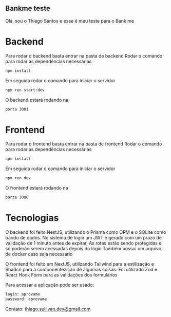 ## Bankme teste

Olá,
sou o Thiago Santos e esse é meu teste para o Bank me

# Backend

Para rodar o backend basta entrar na pasta de backend
Rodar o comando para rodar as dependências necessárias

```sh
npm install
```

Em seguida rodar o comando para iniciar o servidor

```sh
npm run start:dev
```

O backend estará rodando na

```sh
porta 3001
```

# Frontend

Para rodar o frontend basta entrar na pasta de frontend
Rodar o comando para rodar as dependências necessárias

```sh
npm install
```

Em seguida rodar o comando para iniciar o servidor

```sh
npm run dev
```

O frontend estará rodando na

```sh
porta 3000
```

# Tecnologias

O backend foi feito NestJS, utilizando o Prisma como ORM e o SQLite como bando de dados.
No sistema de login um JWT é gerado com um prazo de validação de 1 minuto antes de expirar,
As rotas estão sendo protegidas e só poderão serem acessadas depois do login
Também possui um arquivo de docker caso seja necessario

O frontend foi feito em NextJS, utilizando Tailwind para a estilização e Shadcn para a componentezição de algumas coisas.
Foi utilizado Zod e React Hook Form para as validações dos formulários

Para acessar a aplicação pode ser usado:

```sh
login: aprovame
password: aprovame
```

Contato: thiago.sullivan.dev@gmail.com
